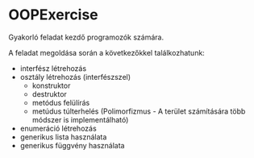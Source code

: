 # OOPExercise

Gyakorló feladat kezdő programozók számára.

A feladat megoldása során a következőkkel találkozhatunk:
- interfész létrehozás
- osztály létrehozás (interfészszel)
  - konstruktor
  - destruktor
  - metódus felülírás
  - metúdus túlterhelés (Polimorfizmus - A terület számítására több módszer is implementálható)
- enumeráció létrehozás
- generikus lista használata
- generikus függvény használata
